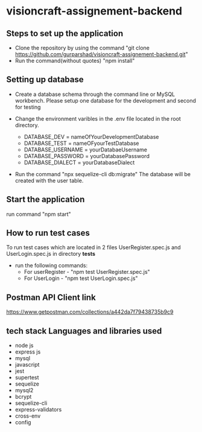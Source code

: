 # visioncraft-assignement-backend

## Steps to set up the application
- Clone the repository by using the command "git clone https://github.com/gurparshad/visioncraft-assignement-backend.git"
- Run the command(without quotes) "npm install"


## Setting up database

- Create a database schema through the command line or MySQL workbench.
 Please setup one database for the development and second for testing

- Change the environment varibles in the .env file located in the root directory.
    - DATABASE_DEV = nameOfYourDevelopmentDatabase
    - DATABASE_TEST = nameOFyourTestDatabase
    - DATABASE_USERNAME = yourDatabaeUsername
    - DATABASE_PASSWORD = yourDatabasePassword
    - DATABASE_DIALECT = yourDatabaseDialect
    
- Run the command "npx sequelize-cli db:migrate"
    The database will be created with the user table.

## Start the application

run command "npm start"

## How to run test cases

To run test cases which are located in 2 files UserRegister.spec.js and UserLogin.spec.js in directory __tests__

- run the following commands:
    - For userRegister - "npm test UserRegister.spec.js"
    - For UserLogin - "npm test UserLogin.spec.js"

## Postman API Client link
https://www.getpostman.com/collections/a442da7f79438735b9c9


## tech stack Languages and libraries used

- node js
- express js
- mysql
- javascript
- jest
- supertest
- sequelize
- mysql2
- bcrypt
- sequelize-cli
- express-validators
- cross-env
- config
